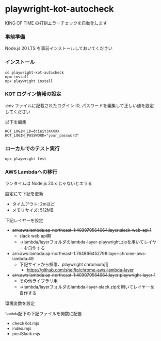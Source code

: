 # playwright-kot-autocheck

KING OF TIME の打刻エラーチェックを自動化します

### 事前準備

Node.js 20 LTS を事前インストールしておいてください

### インストール

```shell
cd playwright-kot-autocheck
npm install
npx playwright install
```

### KOT ログイン情報の設定

.env ファイルに記載されたログイン ID, パスワードを編集して正しい値を設定してください

以下を編集

```
KOT_LOGIN_ID=dcieit3XXXXX
KOT_LOGIN_PASSWORD="your_password"
```

### ローカルでのテスト実行

```shell
npx playwright test
```

### AWS Lambdaへの移行

ランタイムは Node.js 20.x じゃないとエラる

設定にて下記を更新
* タイムアウト: 2mほど
* メモリサイズ: 512MB

下記レイヤーを設定
* ~~arn:aws:lambda:ap-northeast-1:409979564664:layer:slack-web-api:1~~
  * slack web api用
  * →lambda/layerフォルダのlambda-layer-playwright.zipを用いてレイヤーを自作する
* arn:aws:lambda:ap-northeast-1:764866452798:layer:chrome-aws-lambda:49
  * 下記サイトから拝借、playwright chromium用
    * https://github.com/shelfio/chrome-aws-lambda-layer
* ~~arn:aws:lambda:ap-northeast-1:409979564664:layer:playwright-layer:1~~
  * その他ライブラリ用
  * →lambda/layerフォルダのlambda-layer-slack.zipを用いてレイヤーを自作する

環境変数を設定

`lambda`配下の下記ファイルを関数に配置
  * checkKot.mjs
  * index.mjs
  * postSlack.mjs
